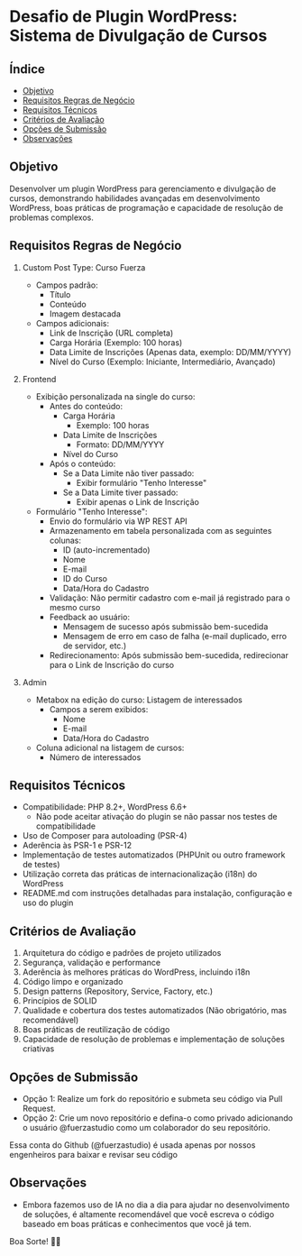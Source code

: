 # Desafio de Plugin WordPress: Sistema de Divulgação de Cursos

## Índice

- [Objetivo](#objetivo)
- [Requisitos Regras de Negócio](#requisitos-regras-de-negócio)
- [Requisitos Técnicos](#requisitos-técnicos)
- [Critérios de Avaliação](#critérios-de-avaliação)
- [Opções de Submissão](#opções-de-submissão)
- [Observações](#observações)

## Objetivo

Desenvolver um plugin WordPress para gerenciamento e divulgação de cursos,
demonstrando habilidades avançadas em desenvolvimento WordPress,
boas práticas de programação e capacidade de resolução de problemas complexos.

## Requisitos Regras de Negócio

1. Custom Post Type: Curso Fuerza
   - Campos padrão:
     - Título
     - Conteúdo
     - Imagem destacada
   - Campos adicionais:
     - Link de Inscrição (URL completa)
     - Carga Horária (Exemplo: 100 horas)
     - Data Limite de Inscrições (Apenas data, exemplo: DD/MM/YYYY)
     - Nível do Curso (Exemplo: Iniciante, Intermediário, Avançado)

2. Frontend
   - Exibição personalizada na single do curso:
     - Antes do conteúdo:
       - Carga Horária
         - Exemplo: 100 horas
       - Data Limite de Inscrições
          - Formato: DD/MM/YYYY
       - Nível do Curso
     - Após o conteúdo:
       - Se a Data Limite não tiver passado:
         - Exibir formulário "Tenho Interesse"
       - Se a Data Limite tiver passado:
         - Exibir apenas o Link de Inscrição
   - Formulário "Tenho Interesse":
     - Envio do formulário via WP REST API
     - Armazenamento em tabela personalizada com as seguintes colunas:
       - ID (auto-incrementado)
       - Nome
       - E-mail
       - ID do Curso
       - Data/Hora do Cadastro
     - Validação: Não permitir cadastro com e-mail já registrado para o mesmo curso
     - Feedback ao usuário:
       - Mensagem de sucesso após submissão bem-sucedida
       - Mensagem de erro em caso de falha (e-mail duplicado, erro de servidor, etc.)
     - Redirecionamento: Após submissão bem-sucedida, redirecionar para o Link de Inscrição do curso

3. Admin
   - Metabox na edição do curso: Listagem de interessados
     - Campos a serem exibidos:
       - Nome
       - E-mail
       - Data/Hora do Cadastro
   - Coluna adicional na listagem de cursos:
     - Número de interessados

## Requisitos Técnicos

- Compatibilidade: PHP 8.2+, WordPress 6.6+
  - Não pode aceitar ativação do plugin se não passar nos testes de compatibilidade
- Uso de Composer para autoloading (PSR-4)
- Aderência às PSR-1 e PSR-12
- Implementação de testes automatizados (PHPUnit ou outro framework de testes)
- Utilização correta das práticas de internacionalização (i18n) do WordPress
- README.md com instruções detalhadas para instalação, configuração e uso do plugin

## Critérios de Avaliação

1. Arquitetura do código e padrões de projeto utilizados
2. Segurança, validação e performance
3. Aderência às melhores práticas do WordPress, incluindo i18n
4. Código limpo e organizado
5. Design patterns (Repository, Service, Factory, etc.)
6. Princípios de SOLID
7. Qualidade e cobertura dos testes automatizados (Não obrigatório, mas recomendável)
8. Boas práticas de reutilização de código
9. Capacidade de resolução de problemas e implementação de soluções criativas

## Opções de Submissão

- Opção 1: Realize um fork do repositório e submeta seu código via Pull Request.
- Opção 2: Crie um novo repositório e defina-o como privado adicionando o usuário @fuerzastudio como um colaborador do seu repositório.

Essa conta do Github (@fuerzastudio) é usada apenas por nossos engenheiros para baixar e revisar seu código

## Observações

- Embora fazemos uso de IA no dia a dia para ajudar no desenvolvimento de soluções,
é altamente recomendável que você escreva o código baseado em boas práticas e conhecimentos que você já tem.

Boa Sorte! 🤞🏽
